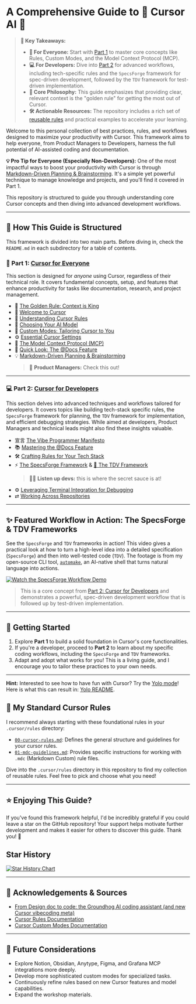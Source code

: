 # A Comprehensive Guide to 🚀 Cursor AI 🚀

> **🔑 Key Takeaways:**
>
> - **🎯 For Everyone:** Start with [Part 1](./01-Cursor-for-Everyone/) to master core concepts like Rules, Custom Modes, and the Model Context Protocol (MCP).
> - **💻 For Developers:** Dive into [Part 2](./02-Cursor-for-Developers/) for advanced workflows, including tech-specific rules and the `SpecsForge` framework for spec-driven development, followed by the `TDV` framework for test-driven implementation.
> - **🚀 Core Philosophy:** This guide emphasizes that providing clear, relevant context is the "golden rule" for getting the most out of Cursor.
> - **🛠️ Actionable Resources:** The repository includes a rich set of [reusable rules](./.cursor/rules/) and practical examples to accelerate your learning.

Welcome to this personal collection of best practices, rules, and workflows designed to maximize your productivity with Cursor. This framework aims to help everyone, from Product Managers to Developers, harness the full potential of AI-assisted coding and documentation.

**💡 Pro Tip for Everyone (Especially Non-Developers):** One of the most impactful ways to boost your productivity with Cursor is through [Markdown-Driven Planning & Brainstorming](./01-Cursor-for-Everyone/08-Markdown-Driven-Planning.md). It's a simple yet powerful technique to manage knowledge and projects, and you'll find it covered in Part 1.

This repository is structured to guide you through understanding core Cursor concepts and then diving into advanced development workflows.

---

## 🎯 How This Guide is Structured

This framework is divided into two main parts. Before diving in, check the `README.md` in each subdirectory for a table of contents.

### 🌟 Part 1: [Cursor for Everyone](./01-Cursor-for-Everyone/README.md)

This section is designed for *anyone* using Cursor, regardless of their technical role. It covers fundamental concepts, setup, and features that enhance productivity for tasks like documentation, research, and project management.

-   📜 [The Golden Rule: Context is King](./01-Cursor-for-Everyone/00-The-Golden-Rule-Context-is-King.md)
-   👋 [Welcome to Cursor](./01-Cursor-for-Everyone/01-Welcome-to-Cursor.md)
-   🧩 [Understanding Cursor Rules](./01-Cursor-for-Everyone/02-Understanding-Cursor-Rules/README.md)
-   🧠 [Choosing Your AI Model](./01-Cursor-for-Everyone/03-Choosing-Your-AI-Model.md)
-   🎨 [Custom Modes: Tailoring Cursor to You](./01-Cursor-for-Everyone/04-Custom-Modes-Tailoring-Cursor-to-You/README.md)
-   ⚙️ [Essential Cursor Settings](./01-Cursor-for-Everyone/05-Essential-Cursor-Settings.md)
-   🔗 [The Model Context Protocol (MCP)](./01-Cursor-for-Everyone/06-The-Model-Context-Protocol-MCP/README.md)
-   👀 [Quick Look: The @Docs Feature](./01-Cursor-for-Everyone/07-Quick-Look-The-Docs-Feature.md)
-   💡 [Markdown-Driven Planning & Brainstorming](./01-Cursor-for-Everyone/08-Markdown-Driven-Planning.md)
    > 💼 **Product Managers:** Check this out!

---

### 💻 Part 2: [Cursor for Developers](./02-Cursor-for-Developers/README.md)

This section delves into advanced techniques and workflows tailored for developers. It covers topics like building tech-stack specific rules, the `SpecsForge` framework for planning, the `TDV` framework for implementation, and efficient debugging strategies. While aimed at developers, Product Managers and technical leads might also find these insights valuable.

-   宣言 [The Vibe Programmer Manifesto](./02-Cursor-for-Developers/00-The-Vibe-Programmer-Manifesto.md)
-   📚 [Mastering the @Docs Feature](./02-Cursor-for-Developers/01-Mastering-the-Docs-Feature.md)
-   🛠️ [Crafting Rules for Your Tech Stack](./02-Cursor-for-Developers/02-Crafting-Rules-for-Your-Tech-Stack/README.md)
-   ⚡ [The SpecsForge Framework](./02-Cursor-for-Developers/03-The-SpecsForge-Framework.md) & [🧪 The TDV Framework](./02-Cursor-for-Developers/03a-The-TDV-Framework.md)
    > 🧑‍💻 **Listen up devs:** this is where the secret sauce is at!
-   ⚙️ [Leveraging Terminal Integration for Debugging](./02-Cursor-for-Developers/04-Leveraging-Terminal-Integration.md)
-   ⇄ [Working Across Repositories](./02-Cursor-for-Developers/05-Working-Across-Repositories.md)

---

## ✨ Featured Workflow in Action: The SpecsForge & TDV Frameworks

See the `SpecsForge` and `TDV` frameworks in action! This video gives a practical look at how to turn a high-level idea into a detailed specification (`SpecsForge`) and then into well-tested code (`TDV`). The footage is from my open-source CLI tool, [`automake`](https://github.com/biokraft/auto-make), an AI-native shell that turns natural language into actions.

[![Watch the SpecsForge Workflow Demo](https://img.youtube.com/vi/3mSPPsbOkyU/hqdefault.jpg)](https://youtu.be/3mSPPsbOkyU)

> This is a core concept from [Part 2: Cursor for Developers](./02-Cursor-for-Developers/03-The-SpecsForge-Framework.md) and demonstrates a powerful, spec-driven development workflow that is followed up by test-driven implementation.

---

## 🏁 Getting Started

1.  Explore **Part 1** to build a solid foundation in Cursor's core functionalities.
2.  If you're a developer, proceed to **Part 2** to learn about my specific coding workflows, including the `SpecsForge` and `TDV` frameworks.
3.  Adapt and adopt what works for you! This is a living guide, and I encourage you to tailor these practices to your own needs.

---

**Hint:** Interested to see how to have fun with Cursor? Try the [Yolo mode](./01-Cursor-for-Everyone/04-Custom-Modes-Tailoring-Cursor-to-You/04e-Mode-Spotlight-Yolo.md)! Here is what this can result in: [Yolo README](./Yolo-README.md).

## 📜 My Standard Cursor Rules

I recommend always starting with these foundational rules in your `.cursor/rules` directory:

-   [`00-cursor-rules.md`](./.cursor/rules/00-cursor-rules.md): Defines the general structure and guidelines for your cursor rules.
-   [`01-mdc-guidelines.md`](./.cursor/rules/01-mdc-guidelines.md): Provides specific instructions for working with `.mdc` (Markdown Custom) rule files.

Dive into the `.cursor/rules` directory in this repository to find my collection of reusable rules. Feel free to pick and choose what you need!

---

## ⭐ Enjoying This Guide?

If you've found this framework helpful, I'd be incredibly grateful if you could leave a star on the GitHub repository! Your support helps motivate further development and makes it easier for others to discover this guide. Thank you! 🙏

## Star History

<a href="https://www.star-history.com/#biokraft/my-cursor-framework&Date">
 <picture>
   <source media="(prefers-color-scheme: dark)" srcset="https://api.star-history.com/svg?repos=biokraft/my-cursor-framework&type=Date&theme=dark" />
   <source media="(prefers-color-scheme: light)" srcset="https://api.star-history.com/svg?repos=biokraft/my-cursor-framework&type=Date" />
   <img alt="Star History Chart" src="https://api.star-history.com/svg?repos=biokraft/my-cursor-framework&type=Date" />
 </picture>
</a>

---

## 🙏 Acknowledgements & Sources

-   [From Design doc to code: the Groundhog AI coding assistant (and new Cursor vibecoding meta)](https://ghuntley.com/specs/)
-   [Cursor Rules Documentation](https://docs.cursor.com/context/rules)
-   [Cursor Custom Modes Documentation](https://docs.cursor.com/chat/custom-modes)

---

## 🤔 Future Considerations

-   Explore Notion, Obsidian, Anytype, Figma, and Grafana MCP integrations more deeply.
-   Develop more sophisticated custom modes for specialized tasks.
-   Continuously refine rules based on new Cursor features and model capabilities.
-   Expand the workshop materials.
